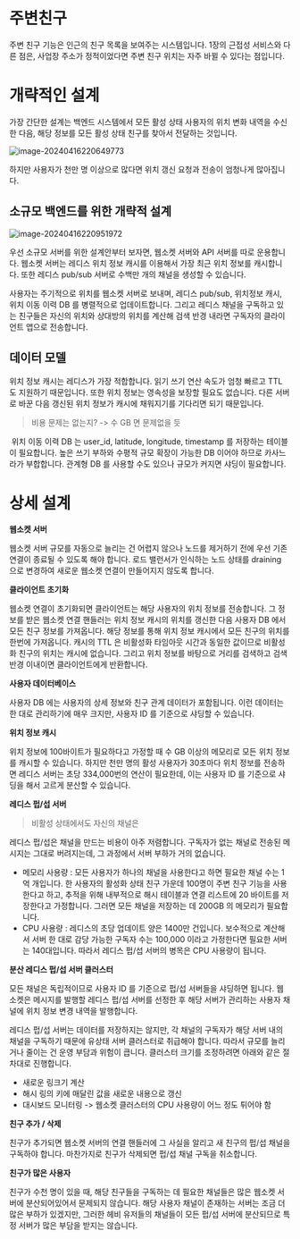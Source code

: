 # 주변친구

  주변 친구 기능은 인근의 친구 목록을 보여주는 시스템입니다. 1장의 근접성 서비스와 다른 점은, 사업장 주소가 정적이었다면 주변 친구 위치는 자주 바뀔 수 있다는 점입니다.

# 개략적인 설계

  가장 간단한 설계는 백엔드 시스템에서 모든 활성 상태 사용자의 위치 변화 내역을 수신한 다음, 해당 정보를 모든 활성 상태 친구를 찾아서 전달하는 것입니다.

![image-20240416220649773](images/2장_주변_친구/image-20240416220649773.png)

  하지만 사용자가 천만 명 이상으로 많다면 위치 갱신 요청과 전송이 엄청나게 많아집니다.

## 소규모 백엔드를 위한 개략적 설계

![image-20240416220951972](images/2장_주변_친구/image-20240416220951972.png)

  우선 소규모 서버를 위한 설계안부터 보자면, 웹소켓 서버와 API 서버를 따로 운용합니다. 웹소켓 서버는 레디스 위치 정보 캐시를 이용해서 가장 최근 위치 정보를 캐시합니다. 또한 레디스 pub/sub 서버로 수백만 개의 채널을 생성할 수 있습니다.

  사용자는 주기적으로 위치를 웹소켓 서버로 보내며, 레디스 pub/sub, 위치정보 캐시, 위치 이동 이력 DB 를 병렬적으로 업데이트합니다. 그리고 레디스 채널을 구독하고 있는 친구들은 자신의 위치와 상대방의 위치를 계산해 검색 반경 내라면 구독자의 클라이언트 앱으로 전송합니다.

## 데이터 모델

  위치 정보 캐시는 레디스가 가장 적합합니다. 읽기 쓰기 연산 속도가 엄청 빠르고 TTL 도 지원하기 때문입니다. 또한 위치 정보는 영속성을 보장할 필요도 없습니다. 다른 서버로 바꾼 다음 갱신된 위치 정보가 캐시에 채워지기를 기다리면 되기 때문입니다.

> 비용 문제는 없는지? -> 수 GB 면 문제없을 듯

​    위치 이동 이력 DB 는 user_id, latitude, longitude, timestamp 를 저장하는 테이블이 필요합니다. 높은 쓰기 부하와 수평적 규모 확장이 가능한 DB 이어야 하므로 카사느라가 부합합니다. 관계형 DB 를 사용할 수도 있으나 규모가 커지면 샤딩이 필요합니다.

# 상세 설계

**웹소켓 서버**

  웹소켓 서버 규모를 자동으로 늘리는 건 어렵지 않으나 노드를 제거하기 전에 우선 기존 연결이 종료될 수 있도록 해야 합니다. 로드 밸런서가 인식하는 노드 상태를 draining 으로 변경하여 새로운 웹소켓 연결이 만들어지지 않도록 합니다.

**클라이언트 초기화**

  웹소켓 연결이 초기화되면 클라이언트는 해당 사용자의 위치 정보를 전송합니다. 그 정보를 받은 웹소켓 연결 핸들러는 위치 정보 캐시의 위치를 갱신한 다음 사용자 DB 에서 모든 친구 정보를 가져옵니다. 해당 정보를 통해 위치 정보 캐시에서 모든 친구의 위치를 한번에 가져옵니다. 캐시의 TTL 은 비활성화 타임아웃 시간과 동일한 값이므로 비활성화 친구의 위치는 캐시에 없습니다. 그리고 위치 정보를 바탕으로 거리를 검색하고 검색 반경 이내이면 클라이언트에게 반환합니다.

**사용자 데이터베이스** 

  사용자 DB 에는 사용자의 상세 정보와 친구 관계 데이터가 포함됩니다. 이런 데이터는 한 대로 관리하기에 매우 크지만, 사용자 ID 를 기준으로 샤딩할 수 있습니다.

**위치 정보 캐시**

  위치 정보에 100바이트가 필요하다고 가정할 때 수 GB 이상의 메모리로 모든 위치 정보를 캐시할 수 있습니다. 하지만 천만 명의 활성 사용자가 30초마다 위치 정보를 전송하면 레디스 서버는 초당 334,000번의 연산이 필요한데, 이는 사용자 ID 를 기준으로 샤딩을 해서 고르게 분산할 수 있습니다.

**레디스 펍/섭 서버**

> 비활성 상태에서도 자신의 채널은 

  레디스 펍/섭은 채널을 만드는 비용이 아주 저렴합니다. 구독자가 없는 채널로 전송된 메시지는 그대로 버려지는데, 그 과정에서 서버 부하가 거의 없습니다.

- 메모리 사용량 : 모든 사용자가 하나의 채널을 사용한다고 하면 필요한 채널 수는 1억 개입니다. 한 사용자의 활성화 상태 친구 가운데 100명이 주변 친구 기능을 사용한다고 하고, 추적을 위해 내부적으로 해시 테이블과 연결 리스트에 20 바이트를 저장한다고 가정합니다. 그러면 모든 채널을 저장하는 데 200GB 의 메모리가 필요합니다.
- CPU 사용량 : 레디스의 초당 업데이트 양은 1400만 건입니다. 보수적으로 계산해서 서버 한 대로 감당 가능한 구독자 수는 100,000 이라고 가정한다면 필요한 서버는 140대입니다. 따라서 레디스 펍/섭 서버의 병목은 CPU 사용량이 됩니다.

**분산 레디스 펍/섭 서버 클러스터**

  모든 채널은 독립적이므로 사용자 ID 를 기준으로 펍/섭 서버들을 샤딩하면 됩니다. 웹소켓은 메시지를 발행할 레디스 펍/섭 서버를 선정한 후 해당 서버가 관리하는 사용자 채널에 위치 정보 변경 내역을 발행합니다.

  레디스 펍/섭 서버는 데이터를 저장하지는 않지만, 각 채널의 구독자가 해당 서버 내의 채널을 구독하기 때문에 유상태 서버 클러스터로 취급해야 합니다. 따라서 규모를 늘리거나 줄이는 건 운영 부담과 위험이 큽니다. 클러스터 크기를 조정하려면 아래와 같은 절차대로 진행합니다.

- 새로운 링크기 계산
- 해시 링의 키에 매달린 값을 새로운 내용으로 갱신
- 대시보드 모니터링 -> 웹소켓 클러스터의 CPU 사용량이 어느 정도 튀어야 함

**친구 추가 / 삭제**

  친구가 추가되면 웹소켓 서버의 연결 핸들러에 그 사실을 알리고 새 친구의 펍/섭 채널을 구독하야 합니다. 마찬가지로 친구가 삭제되면 펍/섭 채널 구독을 취소합니다.

**친구가 많은 사용자**

  친구가 수천 명이 있을 때, 해당 친구들을 구독하는 데 필요한 채널들은 많은 웹소켓 서버에 분산되어있어서 문제되지 않습니다. 해당 사용자 채널이 존재하는 서버는 조금 더 많은 부하가 있겠지만, 그러한 헤비 유저들의 채널들이 모든 펍/섭 서버에 분산되므로 특정 서버가 많은 부담을 받지는 않습니다.







